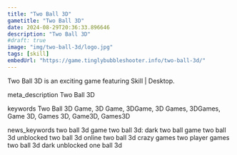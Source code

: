 ```yaml
---
title: "Two Ball 3D"
gametitle: "Two Ball 3D"
date: 2024-08-29T20:36:33.896646
description: "Two Ball 3D"
#draft: true
image: "img/two-ball-3d/logo.jpg"
tags: [skill]
embedUrl: "https://game.tinglybubbleshooter.info/two-ball-3d/"
---
```


Two Ball 3D is an exciting game featuring Skill | Desktop.

meta_description
Two Ball 3D


keywords
Two Ball 3D Game, 3D Game, 3DGame, 3D Games, 3DGames, Game 3D, Games 3D, Game3D, Games3D


news_keywords
two ball 3d game two ball 3d: dark two ball game two ball 3d unblocked two ball 3d online two ball 3d crazy games two player games two ball 3d dark unblocked one ball 3d
